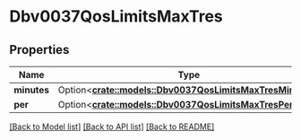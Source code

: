 # Dbv0037QosLimitsMaxTres

## Properties

Name | Type | Description | Notes
------------ | ------------- | ------------- | -------------
**minutes** | Option<[**crate::models::Dbv0037QosLimitsMaxTresMinutes**](dbv0_0_37_qos_limits_max_tres_minutes.md)> |  | [optional]
**per** | Option<[**crate::models::Dbv0037QosLimitsMaxTresPer**](dbv0_0_37_qos_limits_max_tres_per.md)> |  | [optional]

[[Back to Model list]](../README.md#documentation-for-models) [[Back to API list]](../README.md#documentation-for-api-endpoints) [[Back to README]](../README.md)


